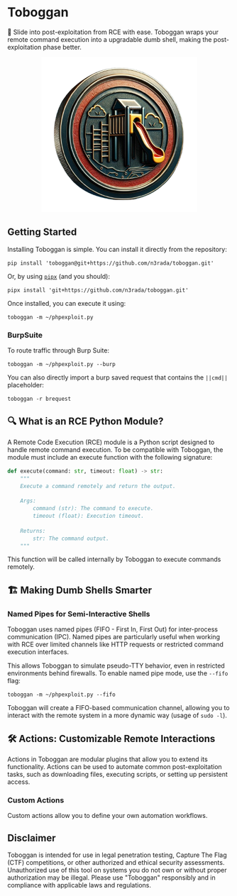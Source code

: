 # Toboggan

🛝 Slide into post-exploitation from RCE with ease. Toboggan wraps your remote command execution into a upgradable dumb shell, making the post-exploitation phase better.

<p align="center">
    <img width="350" src="/media/toboggan-coin-nobg.png" alt="Toboggan Logo">
</p>

## Getting Started

Installing Toboggan is simple. You can install it directly from the repository:
```shell
pip install 'toboggan@git+https://github.com/n3rada/toboggan.git'
```

Or, by using [`pipx`](https://pypa.github.io/pipx/) (and you should):
```shell
pipx install 'git+https://github.com/n3rada/toboggan.git'
```

Once installed, you can execute it using:
```shell
toboggan -m ~/phpexploit.py
```

### BurpSuite

To route traffic through Burp Suite:
```shell
toboggan -m ~/phpexploit.py --burp
```

You can also directly import a burp saved request that contains the `||cmd||` placeholder:
```shell
toboggan -r brequest
```

## 🔍 What is an RCE Python Module?

A Remote Code Execution (RCE) module is a Python script designed to handle remote command execution. To be compatible with Toboggan, the module must include an execute function with the following signature:

```python
def execute(command: str, timeout: float) -> str:
    """
    Execute a command remotely and return the output.
    
    Args:
        command (str): The command to execute.
        timeout (float): Execution timeout.

    Returns:
        str: The command output.
    """
```

This function will be called internally by Toboggan to execute commands remotely.

## 🏗️ Making Dumb Shells Smarter

### Named Pipes for Semi-Interactive Shells
Toboggan uses named pipes (FIFO - First In, First Out) for inter-process communication (IPC). Named pipes are particularly useful when working with RCE over limited channels like HTTP requests or restricted command execution interfaces.

This allows Toboggan to simulate pseudo-TTY behavior, even in restricted environments behind firewalls. To enable named pipe mode, use the `--fifo` flag:
```shell
toboggan -m ~/phpexploit.py --fifo
```

Toboggan will create a FIFO-based communication channel, allowing you to interact with the remote system in a more dynamic way (usage of `sudo -l`).

## 🛠️ Actions: Customizable Remote Interactions

Actions in Toboggan are modular plugins that allow you to extend its functionality. Actions can be used to automate common post-exploitation tasks, such as downloading files, executing scripts, or setting up persistent access.

### Custom Actions
Custom actions allow you to define your own automation workflows.

## Disclaimer
Toboggan is intended for use in legal penetration testing, Capture The Flag (CTF) competitions, or other authorized and ethical security assessments. Unauthorized use of this tool on systems you do not own or without proper authorization may be illegal. Please use "Toboggan" responsibly and in compliance with applicable laws and regulations.
